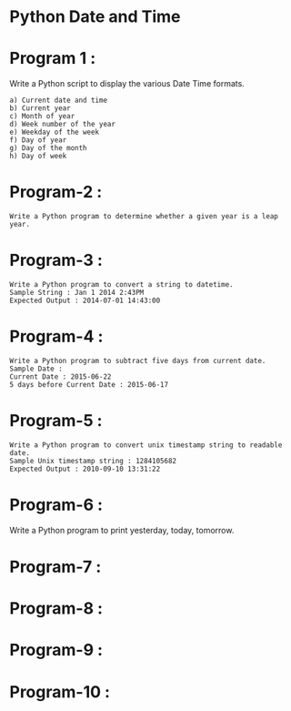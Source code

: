 # Python Date and Time

# Program 1 :
   Write a Python script to display the various Date Time formats.

    a) Current date and time
    b) Current year
    c) Month of year
    d) Week number of the year
    e) Weekday of the week
    f) Day of year
    g) Day of the month
    h) Day of week

# Program-2 : 
    Write a Python program to determine whether a given year is a leap year.

# Program-3 :
    Write a Python program to convert a string to datetime.
    Sample String : Jan 1 2014 2:43PM
    Expected Output : 2014-07-01 14:43:00
  
# Program-4 :
    Write a Python program to subtract five days from current date.
    Sample Date :
    Current Date : 2015-06-22
    5 days before Current Date : 2015-06-17

# Program-5 :  
    Write a Python program to convert unix timestamp string to readable date. 
    Sample Unix timestamp string : 1284105682
    Expected Output : 2010-09-10 13:31:22

# Program-6 : 
 Write a Python program to print yesterday, today, tomorrow.

# Program-7 :


# Program-8 :
 

# Program-9 :
  

# Program-10 :
 